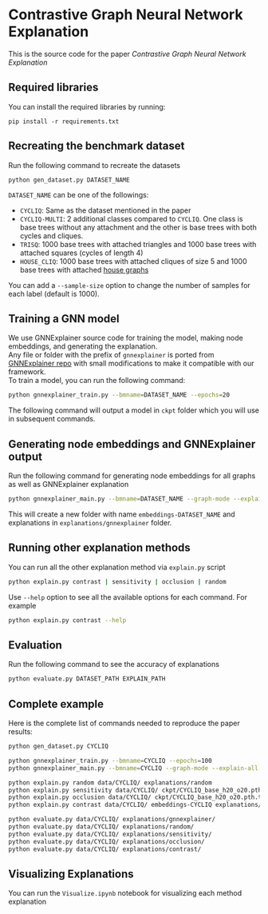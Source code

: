 # Contrastive Graph Neural Network Explanation

This is the source code for the paper _Contrastive Graph Neural Network Explanation_

## Required libraries
You can install the required libraries by running:
```shell
pip install -r requirements.txt
```

## Recreating the benchmark dataset
Run the following command to recreate the datasets
```shell
python gen_dataset.py DATASET_NAME
```
`DATASET_NAME` can be one of the followings:
* `CYCLIQ`: Same as the dataset mentioned in the paper
* `CYCLIQ-MULTI`: 2 additional classes compared to `CYCLIQ`. One class is base trees without any attachment and the other is base trees with both cycles and cliques.
* `TRISQ`: 1000 base trees with attached triangles and 1000 base trees with attached squares (cycles of length 4)
* `HOUSE_CLIQ`: 1000 base trees with attached cliques of size 5 and 1000 base trees with attached [house graphs](https://mathworld.wolfram.com/HouseGraph.html)

You can add a `--sample-size` option to change the number of samples for each label (default is 1000).


## Training a GNN model
We use GNNExplainer source code for training the model, making node embeddings, and generating the explanation.  
Any file or folder with the prefix of `gnnexplainer` is ported from [GNNExplainer repo](https://github.com/RexYing/gnn-model-explainer) with small modifications to make it compatible with our framework.  
To train a model, you can run the following command: 
```sh
python gnnexplainer_train.py --bmname=DATASET_NAME --epochs=20
```
The following command will output a model in `ckpt` folder which you will use in subsequent commands.

## Generating node embeddings and GNNExplainer output
Run the following command for generating node embeddings for all graphs as well as GNNExplainer explanation
```sh
python gnnexplainer_main.py --bmname=DATASET_NAME --graph-mode --explain-all
```
This will create a new folder with name `embeddings-DATASET_NAME` and explanations in `explanations/gnnexplainer` folder.
 
## Running other explanation methods
You can run all the other explanation method via `explain.py` script
```sh
python explain.py contrast | sensitivity | occlusion | random
```
Use `--help` option to see all the available options for each command. For example
```sh
python explain.py contrast --help
```

## Evaluation
Run the following command to see the accuracy of explanations
```sh
python evaluate.py DATASET_PATH EXPLAIN_PATH
```

## Complete example
Here is the complete list of commands needed to reproduce the paper results:
```sh
python gen_dataset.py CYCLIQ

python gnnexplainer_train.py --bmname=CYCLIQ --epochs=100
python gnnexplainer_main.py --bmname=CYCLIQ --graph-mode --explain-all

python explain.py random data/CYCLIQ/ explanations/random
python explain.py sensitivity data/CYCLIQ/ ckpt/CYCLIQ_base_h20_o20.pth.tar explanations/sensitivity
python explain.py occlusion data/CYCLIQ/ ckpt/CYCLIQ_base_h20_o20.pth.tar explanations/occlusion
python explain.py contrast data/CYCLIQ/ embeddings-CYCLIQ explanations/contrast

python evaluate.py data/CYCLIQ/ explanations/gnnexplainer/
python evaluate.py data/CYCLIQ/ explanations/random/
python evaluate.py data/CYCLIQ/ explanations/sensitivity/
python evaluate.py data/CYCLIQ/ explanations/occlusion/
python evaluate.py data/CYCLIQ/ explanations/contrast/
```

## Visualizing Explanations
You can run the `Visualize.ipynb` notebook for visualizing each method explanation